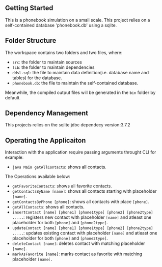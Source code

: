 ## Getting Started

This is a phonebook simulation on a small scale. This project relies on a self-contained database 'phonebook.db' using a sqlite.  

## Folder Structure

The workspace contains two folders and two files, where:

- `src`: the folder to maintain sources
- `lib`: the folder to maintain dependencies
- `ddsl.sql`: the file to maintain data definition(i.e. database name and tables) for the database.
- `phonebook.db`: the file to maintain the self-contained database.

Meanwhile, the compiled output files will be generated in the `bin` folder by default.


## Dependency Management

This projects relies on the sqlite jdbc dependecy version:3.7.2

## Operating the Applicaiton

Interaction with the application require passing arguments throught CLI for example:
- `java Main getAllContacts`: shows all contacts.

The Operations available below:
- `getFavoriteContacts`: shows all favorite contacts.
- `getContactsByName [name]`: shows all contacts starting with placeholder `[name]`.
- `getContactsByPhone [phone]`: shows all contacts with place `[phone]`.
- `getAllContacts`: shows all contacts.
- `insertContact [name] [phone1] [phone1type] [phone2] [phone2type] .....`: registers new contact with placeholder `[name]` and atleast one placeholder for both `[phone]` and `[phone2type]`.
- `updateContact [name] [phone1] [phone1type] [phone2] [phone2type] .....`: updates existing contact with placeholder `[name]` and atleast one placeholder for both `[phone]` and `[phone2type]`.
- `deleteContact [name]`: deletes contact with matching placeholder `[name]`.
- `markAsFavorite [name]`: marks contact as favorite with matching placeholder `[name]`.
